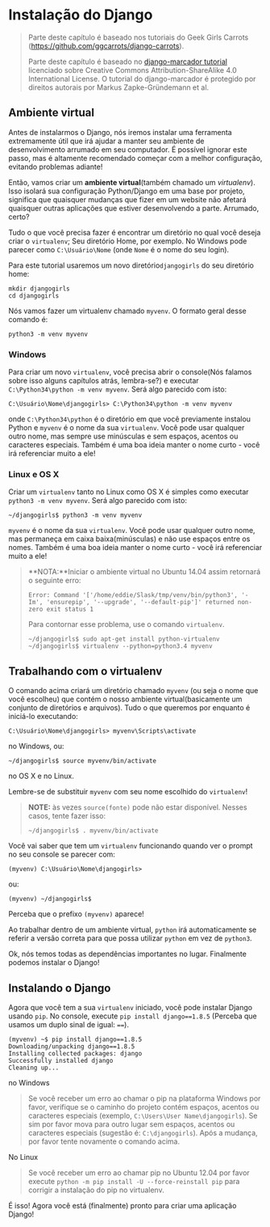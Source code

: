 # Instalação do Django

> Parte deste capítulo é baseado nos tutoriais do Geek Girls Carrots (https://github.com/ggcarrots/django-carrots).
> 
> Parte deste capítulo é baseado no [django-marcador tutorial][1] licenciado sobre Creative Commons Attribution-ShareAlike 4.0 International License. O tutorial do django-marcador é protegido por direitos autorais por Markus Zapke-Gründemann et al.

 [1]: http://django-marcador.keimlink.de/

## Ambiente virtual

Antes de instalarmos o Django, nós iremos instalar uma ferramenta extremamente útil que irá ajudar a manter seu ambiente de desenvolvimento arrumado em seu computador. É possível ignorar este passo, mas é altamente recomendado começar com a melhor configuração, evitando problemas adiante!

Então, vamos criar um **ambiente virtual**(também chamado um *virtualenv*). Isso isolará sua configuração Python/Django em uma base por projeto, significa que quaisquer mudanças que fizer em um website não afetará quaisquer outras aplicações que estiver desenvolvendo a parte. Arrumado, certo?

Tudo o que você precisa fazer é encontrar um diretório no qual você deseja criar o `virtualenv`; Seu diretório Home, por exemplo. No Windows pode parecer como `C:\Usuário\Nome` (onde `Nome` é o nome do seu login).

Para este tutorial usaremos um novo diretório`djangogirls` do seu diretório home:

    mkdir djangogirls
    cd djangogirls
    

Nós vamos fazer um virtualenv chamado `myvenv`. O formato geral desse comando é:

    python3 -m venv myvenv
    

### Windows

Para criar um novo `virtualenv`, você precisa abrir o console(Nós falamos sobre isso alguns capítulos atrás, lembra-se?) e executar `C:\Python34\python -m venv myvenv`. Será algo parecido com isto:

    C:\Usuário\Nome\djangogirls> C:\Python34\python -m venv myvenv
    

onde `C:\Python34\python` é o diretório em que você previamente instalou Python e `myvenv` é o nome da sua `virtualenv`. Você pode usar qualquer outro nome, mas sempre use minúsculas e sem espaços, acentos ou caracteres especiais. Também é uma boa ideia manter o nome curto - você irá referenciar muito a ele!

### Linux e OS X

Criar um `virtualenv` tanto no Linux como OS X é simples como executar `python3 -m venv myvenv`. Será algo parecido com isto:

    ~/djangogirls$ python3 -m venv myvenv
    

`myvenv` é o nome da sua `virtualenv`. Você pode usar qualquer outro nome, mas permaneça em caixa baixa(minúsculas) e não use espaços entre os nomes. Também é uma boa ideia manter o nome curto - você irá referenciar muito a ele!

> **NOTA:**Iniciar o ambiente virtual no Ubuntu 14.04 assim retornará o seguinte erro:
> 
>     Error: Command '['/home/eddie/Slask/tmp/venv/bin/python3', '-Im', 'ensurepip', '--upgrade', '--default-pip']' returned non-zero exit status 1
>     
> 
> Para contornar esse problema, use o comando `virtualenv`.
> 
>     ~/djangogirls$ sudo apt-get install python-virtualenv
>     ~/djangogirls$ virtualenv --python=python3.4 myvenv
>     

## Trabalhando com o virtualenv

O comando acima criará um diretório chamado `myvenv` (ou seja o nome que você escolheu) que contém o nosso ambiente virtual(basicamente um conjunto de diretórios e arquivos). Tudo o que queremos por enquanto é iniciá-lo executando:

    C:\Usuário\Nome\djangogirls> myvenv\Scripts\activate
    

no Windows, ou:

    ~/djangogirls$ source myvenv/bin/activate
    

no OS X e no Linux.

Lembre-se de substituir `myvenv` com seu nome escolhido do `virtualenv`!

> **NOTE:** às vezes `source(fonte)` pode não estar disponível. Nesses casos, tente fazer isso:
> 
>     ~/djangogirls$ . myvenv/bin/activate
>     

Você vai saber que tem um `virtualenv` funcionando quando ver o prompt no seu console se parecer com:

    (myvenv) C:\Usuário\Nome\djangogirls>
    

ou:

    (myvenv) ~/djangogirls$
    

Perceba que o prefixo `(myvenv)` aparece!

Ao trabalhar dentro de um ambiente virtual, `python` irá automaticamente se referir a versão correta para que possa utilizar `python` em vez de `python3`.

Ok, nós temos todas as dependências importantes no lugar. Finalmente podemos instalar o Django!

## Instalando o Django

Agora que você tem a sua `virtualenv` iniciado, você pode instalar Django usando `pip`. No console, execute `pip install django==1.8.5` (Perceba que usamos um duplo sinal de igual: `==`).

    (myvenv) ~$ pip install django==1.8.5
    Downloading/unpacking django==1.8.5
    Installing collected packages: django
    Successfully installed django
    Cleaning up...
    

no Windows

> Se você receber um erro ao chamar o pip na plataforma Windows por favor, verifique se o caminho do projeto contém espaços, acentos ou caracteres especiais (exemplo, `C:\Users\User Name\djangogirls`). Se sim por favor mova para outro lugar sem espaços, acentos ou caracteres especiais (sugestão é: `C:\djangogirls`). Após a mudança, por favor tente novamente o comando acima.

No Linux

> Se você receber um erro ao chamar pip no Ubuntu 12.04 por favor execute `python -m pip install -U --force-reinstall pip` para corrigir a instalação do pip no virtualenv.

É isso! Agora você está (finalmente) pronto para criar uma aplicação Django!
